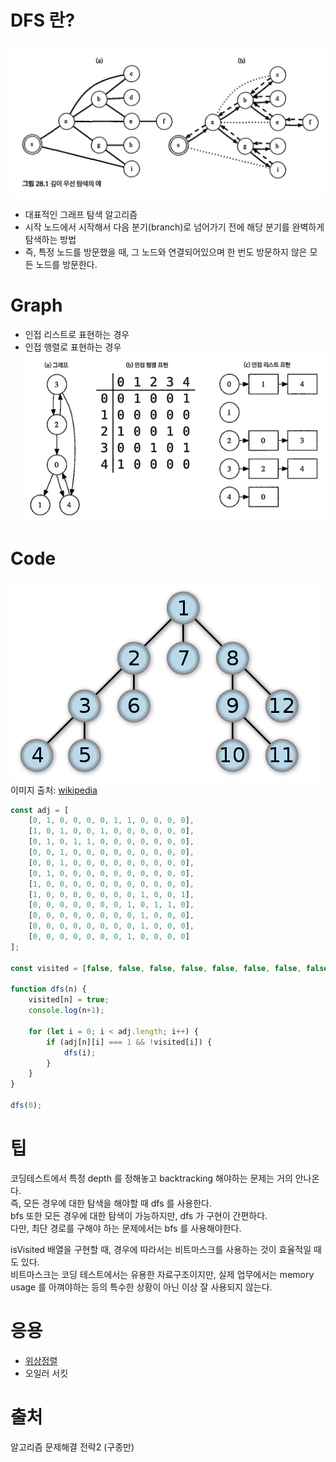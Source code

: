 # DFS 란?
![dfs_1](../assets/22.12.30/dfs_1.png)
- 대표적인 그래프 탐색 알고리즘
- 시작 노드에서 시작해서 다음 분기(branch)로 넘어가기 전에 해당 분기를 완벽하게 탐색하는 방법
- 즉, 특정 노드를 방문했을 때, 그 노드와 연결되어있으며 한 번도 방문하지 않은 모든 노드를 방문한다.

# Graph
- 인접 리스트로 표현하는 경우
- 인접 행렬로 표현하는 경우
![img.png](../assets/22.12.30/dfs_2.png)

# Code
![dfs_1](../assets/22.12.30/dfs_3.png)  
이미지 출처: [wikipedia](https://en.wikipedia.org/wiki/Depth-first_search)
```javascript
const adj = [
    [0, 1, 0, 0, 0, 0, 1, 1, 0, 0, 0, 0],
    [1, 0, 1, 0, 0, 1, 0, 0, 0, 0, 0, 0],
    [0, 1, 0, 1, 1, 0, 0, 0, 0, 0, 0, 0],
    [0, 0, 1, 0, 0, 0, 0, 0, 0, 0, 0, 0],
    [0, 0, 1, 0, 0, 0, 0, 0, 0, 0, 0, 0],
    [0, 1, 0, 0, 0, 0, 0, 0, 0, 0, 0, 0],
    [1, 0, 0, 0, 0, 0, 0, 0, 0, 0, 0, 0],
    [1, 0, 0, 0, 0, 0, 0, 0, 1, 0, 0, 1],
    [0, 0, 0, 0, 0, 0, 0, 1, 0, 1, 1, 0],
    [0, 0, 0, 0, 0, 0, 0, 0, 1, 0, 0, 0],
    [0, 0, 0, 0, 0, 0, 0, 0, 1, 0, 0, 0],
    [0, 0, 0, 0, 0, 0, 0, 1, 0, 0, 0, 0]
];

const visited = [false, false, false, false, false, false, false, false, false, false, false, false];

function dfs(n) {
    visited[n] = true;
    console.log(n+1);

    for (let i = 0; i < adj.length; i++) {
        if (adj[n][i] === 1 && !visited[i]) {
            dfs(i);
        }
    }
}

dfs(0);
```
# 팁
코딩테스트에서 특정 depth 를 정해놓고 backtracking 해야하는 문제는 거의 안나온다.  
즉, 모든 경우에 대한 탐색을 해야할 때 dfs 를 사용한다.  
bfs 또한 모든 경우에 대한 탐색이 가능하지만, dfs 가 구현이 간편하다.  
다만, 최단 경로를 구해야 하는 문제에서는 bfs 를 사용해야한다.

isVisited 배열을 구현할 때, 경우에 따라서는 비트마스크를 사용하는 것이 효율적일 때도 있다.  
비트마스크는 코딩 테스트에서는 유용한 자료구조이지만, 실제 업무에서는 memory usage 를 아껴야하는 등의 특수한 상황이 아닌 이상 잘 사용되지 않는다.

# 응용
- [위상정렬](https://reakwon.tistory.com/140)
- 오일러 서킷

# 출처
알고리즘 문제해결 전략2 (구종만)